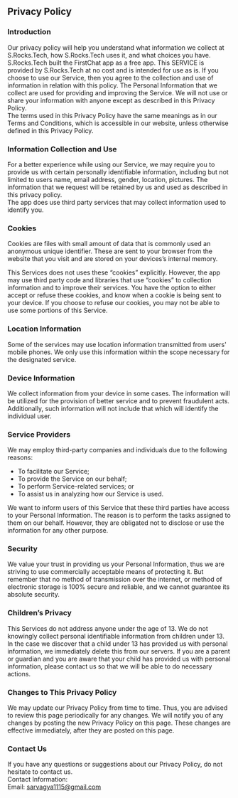 Privacy Policy
----------------

### Introduction

Our privacy policy will help you understand what information we collect at S.Rocks.Tech, how S.Rocks.Tech uses it, and
what choices you have. S.Rocks.Tech built the FirstChat app as a free app. This SERVICE is provided by S.Rocks.Tech at
no cost and is intended for use as is. If you choose to use our Service, then you agree to the collection and use of
information in relation with this policy. The Personal Information that we collect are used for providing and improving
the Service. We will not use or share your information with anyone except as described in this Privacy Policy.  
The terms used in this Privacy Policy have the same meanings as in our Terms and Conditions, which is accessible in our
website, unless otherwise defined in this Privacy Policy.

### Information Collection and Use

For a better experience while using our Service, we may require you to provide us with certain personally identifiable
information, including but not limited to users name, email address, gender, location, pictures. The information that we
request will be retained by us and used as described in this privacy policy.  
The app does use third party services that may collect information used to identify you.

### Cookies

Cookies are files with small amount of data that is commonly used an anonymous unique identifier. These are sent to your
browser from the website that you visit and are stored on your devices’s internal memory.

This Services does not uses these “cookies” explicitly. However, the app may use third party code and libraries that use
“cookies” to collection information and to improve their services. You have the option to either accept or refuse these
cookies, and know when a cookie is being sent to your device. If you choose to refuse our cookies, you may not be able
to use some portions of this Service.

### Location Information

Some of the services may use location information transmitted from users' mobile phones. We only use this information
within the scope necessary for the designated service.

### Device Information

We collect information from your device in some cases. The information will be utilized for the provision of better
service and to prevent fraudulent acts. Additionally, such information will not include that which will identify the
individual user.

### Service Providers

We may employ third-party companies and individuals due to the following reasons:

* To facilitate our Service;
* To provide the Service on our behalf;
* To perform Service-related services; or
* To assist us in analyzing how our Service is used.

We want to inform users of this Service that these third parties have access to your Personal Information. The reason is
to perform the tasks assigned to them on our behalf. However, they are obligated not to disclose or use the information
for any other purpose.

### Security

We value your trust in providing us your Personal Information, thus we are striving to use commercially acceptable means
of protecting it. But remember that no method of transmission over the internet, or method of electronic storage is 100%
secure and reliable, and we cannot guarantee its absolute security.

### Children’s Privacy

This Services do not address anyone under the age of 13. We do not knowingly collect personal identifiable information
from children under 13. In the case we discover that a child under 13 has provided us with personal information, we
immediately delete this from our servers. If you are a parent or guardian and you are aware that your child has provided
us with personal information, please contact us so that we will be able to do necessary actions.

### Changes to This Privacy Policy

We may update our Privacy Policy from time to time. Thus, you are advised to review this page periodically for any
changes. We will notify you of any changes by posting the new Privacy Policy on this page. These changes are effective
immediately, after they are posted on this page.

### Contact Us

If you have any questions or suggestions about our Privacy Policy, do not hesitate to contact us.  
Contact Information:  
Email: sarvagya1115@gmail.com  